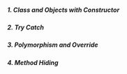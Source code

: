 
##### 1. Class and Objects with Constructor
##### 2. Try Catch
##### 3. Polymorphism and Override
##### 4. Method Hiding